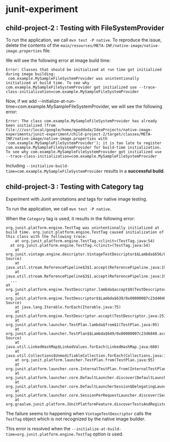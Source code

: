 # junit-experiment
## child-project-2 : Testing with FileSystemProvider
To run the application, we call `mvn test -P native`.
To reproduce the issue, delete the contents of the `main/resources/META-INF/native-image/native-image.properties` file.

We will see the following error at image build time:
```
Error: Classes that should be initialized at run time got initialized during image building:
 com.example.MySampleFileSystemProvider was unintentionally initialized at build time. To see why com.example.MySampleFileSystemProvider got initialized use --trace-class-initialization=com.example.MySampleFileSystemProvider
```
Now, if we add --initialize-at-run-time=com.example.MySampleFileSystemProvider, we will see the following error:

```
Error: The class com.example.MySampleFileSystemProvider has already been initialized (from file:///usr/local/google/home/mpeddada/IdeaProjects/native-image-experiments/junit-experiment/child-project-2/target/classes/META-INF/native-image/native-image.properties with 'com.example.MySampleFileSystemProvider'); it is too late to register com.example.MySampleFileSystemProvider for build-time initialization. To see why com.example.MySampleFileSystemProvider got initialized use --trace-class-initialization=com.example.MySampleFileSystemProvider
```

Including `--initialize-build-time=com.example.MySampleFileSystemProvider` results in a **successful build**.


## child-project-3 : Testing with Category tag
Experiment with Junit annotations and tags for native image testing.

To run the application, we call `mvn test -P native`.

When the `Category` tag is used, it results in the following error:

```
org.junit.platform.engine.TestTag was unintentionally initialized at build time. org.junit.platform.engine.TestTag caused initialization of this class with the following trace: 
	at org.junit.platform.engine.TestTag.<clinit>(TestTag.java:54)
  at org.junit.platform.engine.TestTag.<clinit>(TestTag.java:54)
	at org.junit.vintage.engine.descriptor.VintageTestDescriptor$$Lambda$656/0x00000007c23d8440.apply(Unknown Source)
	at java.util.stream.ReferencePipeline$3$1.accept(ReferencePipeline.java:195)
	at java.util.stream.ReferencePipeline$3$1.accept(ReferencePipeline.java:195)
  ...
at org.junit.platform.engine.TestDescriptor.lambda$accept$0(TestDescriptor.java:251)
	at org.junit.platform.engine.TestDescriptor$$Lambda$639/0x00000007c23d4040.accept(Unknown Source)
	at java.lang.Iterable.forEach(Iterable.java:75)
	at org.junit.platform.engine.TestDescriptor.accept(TestDescriptor.java:251)
	at org.junit.platform.launcher.TestPlan.lambda$from$1(TestPlan.java:95)
	at org.junit.platform.launcher.TestPlan$$Lambda$649/0x00000007c23d6840.accept(Unknown Source)
	at java.util.LinkedHashMap$LinkedValues.forEach(LinkedHashMap.java:608)
	at java.util.Collections$UnmodifiableCollection.forEach(Collections.java:1085)
	at org.junit.platform.launcher.TestPlan.from(TestPlan.java:95)
	at org.junit.platform.launcher.core.InternalTestPlan.from(InternalTestPlan.java:32)
	at org.junit.platform.launcher.core.DefaultLauncher.discover(DefaultLauncher.java:78)
	at org.junit.platform.launcher.core.DefaultLauncherSession$DelegatingLauncher.discover(DefaultLauncherSession.java:81)
	at org.junit.platform.launcher.core.SessionPerRequestLauncher.discover(SessionPerRequestLauncher.java:46)
	at org.graalvm.junit.platform.JUnitPlatformFeature.discoverTestsAndRegisterTestClassesForReflection(JUnitPlatformFeature.java:135)
```
The failure seems to happening when `VintageTestDescriptor` calls the `TestTag` object which is not recognized by the native image builder. 

This error is resolved when the `--initialize-at-build-time=org.junit.platform.engine.TestTag` option is used. 

